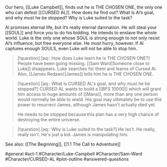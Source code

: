 Our hero, [[Luke Campbell]], finds out he is THE CHOSEN ONE, the only one who can defeat [[CURSED AL]]. How does he find out? What is Al’s goal, and why must he be stopped? Why is Luke suited to the task?

Al promises eternal life, but it’s really eternal damnation. He will steal your [[SOUL]] and force you to do his bidding. He intends to enslave the whole world. Luke is the only one whose SOUL is strong enough to not only resist Al’s influence, but free everyone else. He must hurry, however. If Al captures enough SOULS, even Luke will not be able to stop him.

>[!question] [aq:: How does Luke learn he is THE CHOSEN ONE?]
>People have been going missing. [[Sam Ward|Someone close to Luke]] disappears. Luke searches for them and learns of Cursed Al. Also, [[James Redawić|James]] tells him he is THE CHOSEN ONE.

>[!question] [aq:: What is CURSED AL's goal, and why must he be stopped?]
>CURSED AL wants to build a [[BFS 10000]] which will grant him access to huge amounts of [[Mana]], more than any one person would normally be able to wield. His goal may ultimately be to use this power to resurrect James, although James hasn't actually died yet.
>
>He needs to be stopped because this plan has a very high chance of destroying the entire universe.

>[!question] [aq:: Why is Luke suited to the task?]
>He isn't. He really, really isn't. He's just a kid. James is manipulating him.

See also: [[The Beginning]], [[1.1 The Call to Adventure]]

#general #act-1 #Character/Luke-Campbell #Character/Sam-Ward #Character/CURSED-AL #plot-outline #answered-questions 
